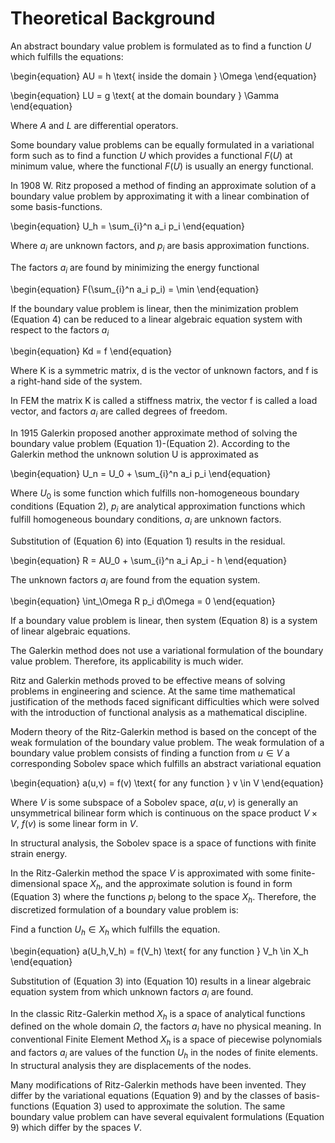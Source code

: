 # Theoretical Background

An abstract boundary value problem is formulated as to find a function $U$ which fulfills the equations:

\begin{equation}
AU = h \text{ inside the domain } \Omega
\end{equation}

\begin{equation}
LU = g \text{ at the domain boundary } \Gamma
\end{equation}

Where $A$ and $L$ are differential operators.

Some boundary value problems can be equally formulated in a variational form such as to find a function $U$ which provides a functional $F(U)$ at minimum value, where the functional $F(U)$ is usually an energy functional.

In 1908 W. Ritz proposed a method of finding an approximate solution of a boundary value problem by approximating it with a linear combination of some basis-functions.

\begin{equation}
U_h = \sum_{i}^n a_i p_i
\end{equation}

Where $a_i$ are unknown factors, and $p_i$ are basis approximation functions.

The factors $a_i$ are found by minimizing the energy functional

\begin{equation}
F(\sum_{i}^n a_i p_i) = \min
\end{equation}

If the boundary value problem is linear, then the minimization problem (Equation 4) can be reduced to a linear algebraic equation system with respect to the factors $a_i$

\begin{equation}
Kd = f
\end{equation}

Where K is a symmetric matrix, d is the vector of unknown factors, and f is a right-hand side of the system.

In FEM the matrix K is called a stiffness matrix, the vector f is called a load vector, and factors $a_i$ are called degrees of freedom.

In 1915 Galerkin proposed another approximate method of solving the boundary value problem (Equation 1)-(Equation 2). According to the Galerkin method the unknown solution U is approximated as

\begin{equation}
U_n = U_0 + \sum_{i}^n a_i p_i
\end{equation}

Where $U_0$ is some function which fulfills non-homogeneous boundary conditions (Equation 2), $p_i$ are analytical approximation functions which fulfill homogeneous boundary conditions, $a_i$ are unknown factors.

Substitution of (Equation 6) into (Equation 1) results in the residual.

\begin{equation}
R = AU_0 + \sum_{i}^n a_i Ap_i - h
\end{equation}

The unknown factors $a_i$ are found from the equation system.

\begin{equation}
\int_\Omega R p_i d\Omega = 0
\end{equation}

If a boundary value problem is linear, then system (Equation 8) is a system of linear algebraic equations.

The Galerkin method does not use a variational formulation of the boundary value problem. Therefore, its applicability is much wider.

Ritz and Galerkin methods proved to be effective means of solving problems in engineering and science. At the same time mathematical justification of the methods faced significant difficulties which were solved with the introduction of functional analysis as a mathematical discipline.

Modern theory of the Ritz-Galerkin method is based on the concept of the weak formulation of the boundary value problem. The weak formulation of a boundary value problem consists of finding a function from $u \in V$ a corresponding Sobolev space which fulfills an abstract variational equation

\begin{equation}
a(u,v) = f(v) \text{ for any function } v \in V
\end{equation}

Where $V$ is some subspace of a Sobolev space, $a(u,v)$ is generally an unsymmetrical bilinear form which is continuous on the space product $V \times V$, $f(v)$ is some linear form in $V$.

In structural analysis, the Sobolev space is a space of functions with finite strain energy.

In the Ritz-Galerkin method the space $V$ is approximated with some finite-dimensional space $X_h$, and the approximate solution is found in form (Equation 3) where the functions $p_i$ belong to the space $X_h$. Therefore, the discretized formulation of a boundary value problem is:

Find a function $U_h \in X_h$ which fulfills the equation.

\begin{equation}
a(U_h,V_h) = f(V_h) \text{ for any function } V_h \in X_h
\end{equation}

Substitution of (Equation 3) into (Equation 10) results in a linear algebraic equation system from which unknown factors $a_i$ are found.

In the classic Ritz-Galerkin method $X_h$ is a space of analytical functions defined on the whole domain $\Omega$, the factors $a_i$ have no physical meaning. In conventional Finite Element Method $X_h$ is a space of piecewise polynomials and factors $a_i$ are values of the function $U_h$ in the nodes of finite elements. In structural analysis they are displacements of the nodes.

Many modifications of Ritz-Galerkin methods have been invented. They differ by the variational equations (Equation 9) and by the classes of basis-functions (Equation 3) used to approximate the solution. The same boundary value problem can have several equivalent formulations (Equation 9) which differ by the spaces $V$.
